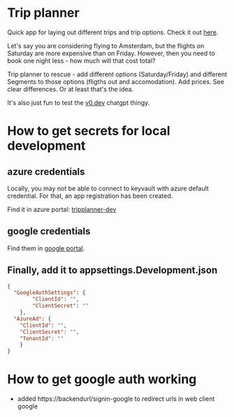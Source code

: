 # Trip planner

Quick app for laying out different trips and trip options. Check it out [here](https://dev-wapp-tripplanner-fe-gzdghmetfqdyf6be.northeurope-01.azurewebsites.net/).

Let's say you are considering flying to Amsterdam, but the flights on Saturday are more expensive than on Friday.
However, then you need to book one night less - how much will that cost total?

Trip planner to rescue - add different options (Saturday/Friday) and different Segments to those options (fligths out and accomodation). Add prices. See clear differences. Or at least that's the idea.

It's also just fun to test the [v0.dev](https://v0.dev/chat/trip-component-design-g7k9f5NKylf) chatgpt thingy.

# How to get secrets for local development

## azure credentials
Locally, you may not be able to connect to keyvault with azure default credential. For that, an app registration has been created.

Find it in azure portal: [tripplanner-dev](https://portal.azure.com/#view/Microsoft_AAD_RegisteredApps/ApplicationMenuBlade/~/Overview/appId/6a15f181-b0e4-477f-af30-e4401cc8d9e6/isMSAApp~/false)

## google credentials
Find them in [google portal](https://console.cloud.google.com/auth/clients?highlightClient=34984745962-g9vkhpoi9schcfj5ot43jfcnmdnilaea.apps.googleusercontent.com&inv=1&invt=AbrgIw&project=tripplanner-444816).

## Finally, add it to appsettings.Development.json

```json
{
  "GoogleAuthSettings": {
        "ClientId": "",
        "ClientSecret": ""
    },
  "AzureAd": {
    "ClientId": "",
    "ClientSecret": "",
    "TenantId": ""
    }
}
```

# How to get google auth working
- added https://backendurl/signin-google to redirect urls in web client google